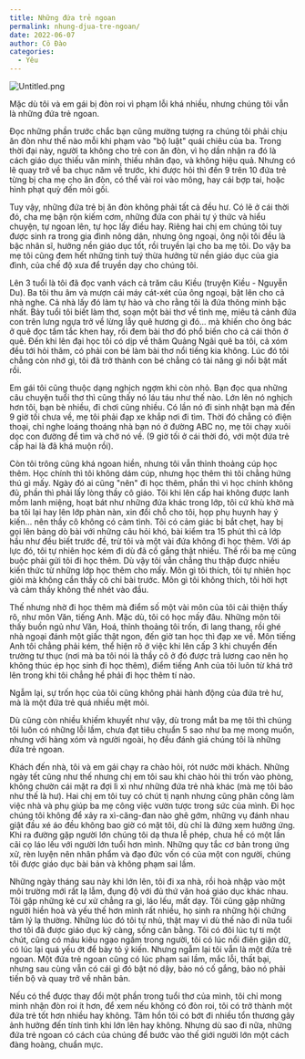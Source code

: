 ```yaml
---
title: Những đứa trẻ ngoan
permalink: nhung-djua-tre-ngoan/
date: 2022-06-07
author: Cô Đào
categories:
  - Yêu
---
```


![Untitled.png](/images/c9db5b9f-869a-4edf-9ff7-d8d6228d941f/Untitled.png)


Mặc dù tôi và em gái bị đòn roi vì phạm lỗi khá nhiều, nhưng chúng tôi vẫn là những đứa trẻ ngoan.


Đọc những phần trước chắc bạn cũng mường tượng ra chúng tôi phải chịu ăn đòn như thế nào mỗi khi phạm vào "bộ luật" quái chiêu của ba. Trong thời đại này, người ta không cho trẻ con ăn đòn, vì họ dần nhận ra đó là cách giáo dục thiếu văn minh, thiếu nhân đạo, và không hiệu quả. Nhưng có lẽ quay trở về ba chục năm về trước, khi được hỏi thì đến 9 trên 10 đứa trẻ từng bị cha mẹ cho ăn đòn, có thể vài roi vào mông, hay cái bợp tai, hoặc hình phạt quỳ đến mỏi gối.


Tuy vậy, những đứa trẻ bị ăn đòn không phải tất cả đều hư. Có lẽ ở cái thời đó, cha mẹ bận rộn kiếm cơm, những đứa con phải tự ý thức và hiểu chuyện, tự ngoan lên, tự học lấy điều hay. Riêng hai chị em chúng tôi tuy được sinh ra trong gia đình nông dân, nhưng ông ngoại, ông nội tôi đều là bậc nhân sĩ, hưởng nền giáo dục tốt, rồi truyền lại cho ba mẹ tôi. Do vậy ba mẹ tôi cũng đem hết những tinh tuý thừa hưởng từ nền giáo dục của gia đình, của chế độ xưa để truyền dạy cho chúng tôi.


Lên 3 tuổi là tôi đã đọc vanh vách cả trăm câu Kiều (truyện Kiều - Nguyễn Du). Ba tôi thu âm và mượn cái máy cát-xét của ông ngoại, bật lên cho cả nhà nghe. Cả nhà lấy đó làm tự hào và cho rằng tôi là đứa thông minh bậc nhất. Bảy tuổi tôi biết làm thơ, soạn một bài thơ về tình mẹ, miêu tả cảnh đứa con trên lưng ngựa trở về lừng lẫy quê hương gì đó... mà khiến cho ông bác ở quê đọc tấm tắc khen hay, rồi đem bài thơ đó phổ biến cho cả cái thôn ở quê. Đến khi lên đại học tôi có dịp về thăm Quảng Ngãi quê ba tôi, cả xóm đều tới hỏi thăm, có phải con bé làm bài thơ nổi tiếng kia không. Lúc đó tôi chẳng còn nhớ gì, tôi đã trở thành con bé chẳng có tài năng gì nổi bật mất rồi.


Em gái tôi cũng thuộc dạng nghịch ngợm khi còn nhỏ. Bạn đọc qua những câu chuyện tuổi thơ thì cũng thấy nó láu táu như thế nào. Lớn lên nó nghịch hơn tôi, bạn bè nhiều, đi chơi cũng nhiều. Có lần nó đi sinh nhật bạn mà đến 9 giờ tối chưa về, mẹ tôi phải đạp xe khắp nơi đi tìm. Thời đó chẳng có điện thoại, chỉ nghe loáng thoáng nhà bạn nó ở đường ABC nọ, mẹ tôi chạy xuôi dọc con đường để tìm và chở nó về. (9 giờ tối ở cái thời đó, với một đứa trẻ cấp hai là đã khá muộn rồi).


Còn tôi trông cũng khá ngoan hiền, nhưng tôi vẫn thỉnh thoảng cúp học thêm. Học chính thì tôi không dám cúp, nhưng học thêm thì tôi chẳng hứng thú gì mấy. Ngày đó ai cũng "nên" đi học thêm, phần thì vì học chính không đủ, phần thì phải lấy lòng thầy cô giáo. Tôi khi lên cấp hai không được lanh mồm lanh miệng, hoạt bát như những đứa khác trong lớp, tôi cứ khù khờ mà ba tôi lại hay lên lớp phàn nàn, xin đổi chỗ cho tôi, họp phụ huynh hay ý kiến... nên thầy cô không có cảm tình. Tôi có cảm giác bị bắt chẹt, hay bị gọi lên bảng dò bài với những câu hỏi khó, bài kiểm tra 15 phút thì cả lớp hầu như đều biết trước đề, trừ tôi và một vài đứa không đi học thêm. Với áp lực đó, tôi tự nhiên học kém đi dù đã cố gắng thật nhiều. Thế rồi ba mẹ cũng buộc phải gửi tôi đi học thêm. Dù vậy tôi vẫn chẳng thu thập được nhiều kiến thức từ những lớp học thêm cho mấy. Môn gì tôi thích, tôi tự nhiên học giỏi mà không cần thầy cô chỉ bài trước. Môn gì tôi không thích, tôi hời hợt và cảm thấy không thể nhét vào đầu.


Thế nhưng nhờ đi học thêm mà điểm số một vài môn của tôi cải thiện thấy rõ, như môn Văn, tiếng Anh. Mặc dù, tôi có học mấy đâu. Những môn tôi thấy buồn ngủ như Văn, Hoá, thỉnh thoảng tôi trốn, đi lang thang, rồi ghé nhà ngoại đánh một giấc thật ngon, đến giờ tan học thì đạp xe về. Môn tiếng Anh tôi chẳng phải kém, thể hiện rõ ở việc khi lên cấp 3 khi chuyển đến trường tư thục (nơi mà ba tôi nói là thầy cô ở đó được trả lương cao nên họ không thúc ép học sinh đi học thêm), điểm tiếng Anh của tôi luôn từ khá trở lên trong khi tôi chẳng hề phải đi học thêm tí nào.


Ngẫm lại, sự trốn học của tôi cũng không phải hành động của đứa trẻ hư, mà là một đứa trẻ quá nhiều mệt mỏi.


Dù cũng còn nhiều khiếm khuyết như vậy, dù trong mắt ba mẹ tôi thì chúng tôi luôn có những lỗi lầm, chưa đạt tiêu chuẩn 5 sao như ba mẹ mong muốn, nhưng với hàng xóm và người ngoài, họ đều đánh giá chúng tôi là những đứa trẻ ngoan.


Khách đến nhà, tôi và em gái chạy ra chào hỏi, rót nước mời khách. Những ngày tết cũng như thế nhưng chị em tôi sau khi chào hỏi thì trốn vào phòng, không chườn cái mặt ra đợi lì xì như những đứa trẻ nhà khác (mà mẹ tôi bảo như thế là hư). Hai chị em tôi tuy có chút tị nạnh nhưng cũng phân công làm việc nhà và phụ giúp ba mẹ công việc vườn tược trong sức của mình. Đi học chúng tôi không để xảy ra xì-căng-đan nào ghê gớm, những vụ đánh nhau giật đầu xé áo đều không bao giờ có mặt tôi, dù chỉ là đứng xem hưởng ứng. Khi ra đường gặp người lớn chúng tôi dạ thưa lễ phép, chưa hề có một lần cãi cọ láo lếu với người lớn tuổi hơn mình. Những quy tắc cơ bản trong ứng xử, rèn luyện nên nhân phẩm và đạo đức vốn có của một con người, chúng tôi được giáo dục bài bản và không phạm sai lầm.


Những ngày tháng sau này khi lớn lên, tôi đi xa nhà, rồi hoà nhập vào một môi trường mới rất lạ lẫm, đụng độ với đủ thứ văn hoá giáo dục khác nhau. Tôi gặp những kẻ cư xử chẳng ra gì, láo lếu, mất dạy. Tôi cũng gặp những người hiền hoà và yếu thế hơn mình rất nhiều, họ sinh ra những hội chứng tâm lý lạ thường. Những lúc đó tôi tự nhủ, thật may vì dù thế nào đi nữa tuổi thơ tôi đã được giáo dục kỹ càng, sống cân bằng. Tôi có đôi lúc tự ti một chút, cũng có máu kiêu ngạo ngầm trong người, tôi có lúc nổi điên giận dữ, có lúc lại quá yếu ớt để bày tỏ ý kiến. Nhưng ngẫm lại tôi vẫn là một đứa trẻ ngoan. Một đứa trẻ ngoan cũng có lúc phạm sai lầm, mắc lỗi, thất bại, nhưng sau cùng vẫn có cái gì đó bật nó dậy, bảo nó cố gắng, bảo nó phải tiến bộ và quay trở về nhân bản.


Nếu có thể được thay đổi một phần trong tuổi thơ của mình, tôi chỉ mong mình nhận đòn roi ít hơn, để xem nếu không có đòn roi, tôi có trở thành một đứa trẻ tốt hơn nhiều hay không. Tâm hồn tôi có bớt đi nhiều tổn thương gây ảnh hưởng đến tính tình khi lớn lên hay không. Nhưng dù sao đi nữa, những đứa trẻ ngoan có cách của chúng để bước vào thế giới người lớn một cách đàng hoàng, chuẩn mực.

